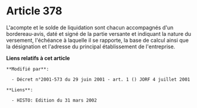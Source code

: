 # Article 378

L'acompte et le solde de liquidation sont chacun accompagnés d'un bordereau-avis, daté et signé de la partie versante et
indiquant la nature du versement, l'échéance à laquelle il se rapporte, la base de calcul ainsi que la désignation et
l'adresse du principal établissement de l'entreprise.

**Liens relatifs à cet article**

	**Modifié par**:

	  - Décret n°2001-573 du 29 juin 2001 - art. 1 () JORF 4 juillet 2001

	**Liens**:

	  - HISTO: Edition du 31 mars 2002
